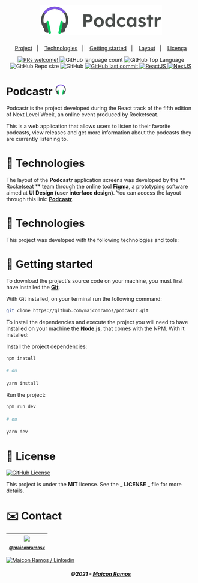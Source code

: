 
<h1 align="center">
    <img alt="Podcastr" title="Podcastr" src=".github/logo.svg" />
</h1>

<!-- Menu -->
<p align="center">
<a href="#project">Project</a></a>&nbsp;&nbsp;&nbsp;|&nbsp;&nbsp;&nbsp;
  <a href="#technologies">Technologies</a>&nbsp;&nbsp;&nbsp;|&nbsp;&nbsp;&nbsp;
  <a href="#getting-started">Getting started</a>&nbsp;&nbsp;&nbsp;|&nbsp;&nbsp;&nbsp;
  <a href="#layout">Layout</a>&nbsp;&nbsp;&nbsp;|&nbsp;&nbsp;&nbsp;
  <a href="#licença">Licença</a>
</p>

<!-- Tags -->
<p align="center">
 <a href="https://www.linkedin.com/in/maicon-ramos/">
      <img src="https://img.shields.io/static/v1?label=made%20by&message=Maicon%20Ramos&color=0DB8DF&labelColor=000000" alt="PRs welcome!" />
  </a>
  <img alt="GitHub language count" src="https://img.shields.io/github/languages/count/maiconramos/podcastr?&color=0DB8DF&&labelColor=000000">
<img alt="GitHub Top Language" src="https://img.shields.io/github/languages/top/maiconramos/podcastr?&color=0DB8DF&labelColor=000000">
 <img alt="GitHub Repo size" src="https://img.shields.io/github/repo-size/maiconramos/podcastr?&color=0DB8DF&&labelColor=000000">
 <img alt="GitHub" src="https://img.shields.io/github/license/maiconramos/podcastr?color=0DB8DF&labelColor=000000">
 <a href="https://github.com/maicon-ramos/podcastr/commits/master">
      <img alt="GitHub last commit" src="https://img.shields.io/github/last-commit/maiconramos/podcastr?color=0DB8DF&labelColor=000000">
  </a>
  <a target="_blank" href="https://reactjs.org/">
    <img alt="ReactJS" src="https://img.shields.io/static/v1?color=0DB8DF&label=React&message=JS&?&labelColor=000000&logo=React">
  </a>
  <a target="_blank" href="https://nextjs.org/">
      <img alt="NextJS" src="https://img.shields.io/static/v1?color=0DB8DF&label=Next&message=JS&?style=flat&?&labelColor=000000&logo=Next.js">
  </a>
</p>
 
# Podcastr <img src=".github/logo-podcastr.svg" width="30" alt="logo icon">

Podcastr is the project developed during the React track of the fifth edition of Next Level Week, an online event produced by Rocketseat.

This is a web application that allows users to listen to their favorite podcasts, view releases and get more information about the podcasts they are currently listening to.


# 🧪 Technologies

The layout of the **Podcastr** application screens was developed by the ** Rocketseat ** team through the online tool [**Figma**](https://www.figma.com), a prototyping software aimed at **UI Design (user interface design)**.
You can access the layout through this link: [**Podcastr**](https://www.figma.com/file/UwFEntsHpHYJlHNQAQr4gA/Podcastr/duplicate).


# 🚀 Technologies

This project was developed with the following technologies and tools:


# 🔧 Getting started

To download the project's source code on your machine, you must first have installed the [**Git**](https://git-scm.com/).

With Git installed, on your terminal run the following command:

```bash
git clone https://github.com/maiconramos/podcastr.git
```

To install the dependencies and execute the project you will need to have installed on your machine the [**Node.js**](https://nodejs.org/en/), that comes with the NPM. With it installed:

Install the project dependencies:

```bash
npm install

# ou

yarn install
```

Run the project:

```bash
npm run dev

# ou

yarn dev
```

# 📝 License


<a href="https://github.com/mathrb22/podcastrnext/blob/main/LICENSE.md">
    <img alt="GitHub License" src="https://img.shields.io/github/license/maiconramos/podcastr">
</a>

This project is under the **MIT** license. See the _ **LICENSE** _ file for more details.


# ✉️ Contact 
| <img src="https://github.com/maiconramos.png" width=100><br><sub><a href="https://www.instagram.com/maiconramosx">@maiconramosx</a></sub> |
| :---: |

<p align="left">
    <a href="https://www.linkedin.com/in/maicon-ramos/">
        <img alt="Maicon Ramos / Linkedin" src="https://img.shields.io/badge/-Maicon Ramos-8257e5?style=flat&logo=Linkedin&logoColor=fff" />
    </a>
</p>

<h5 align="center">
  &copy;2021 - <a href="https://github.com/maiconramos/">Maicon Ramos</a>
</h5>